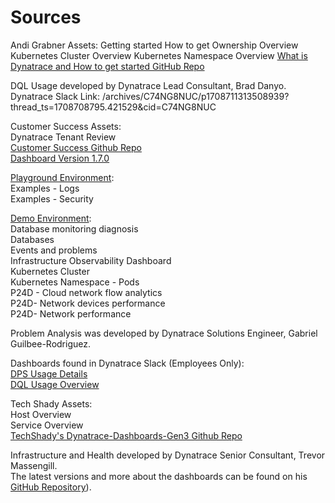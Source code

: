 # Sources

Andi Grabner Assets:
Getting started
How to get Ownership Overview
Kubernetes Cluster Overview
Kubernetes Namespace Overview
[What is Dynatrace and How to get started GitHub Repo](https://github.com/dynatrace-perfclinics/dynatrace-getting-started)  
  
DQL Usage developed by Dynatrace Lead Consultant, Brad Danyo.  
Dynatrace Slack Link: /archives/C74NG8NUC/p1708711313508939?thread_ts=1708708795.421529&cid=C74NG8NUC  

Customer Success Assets:  
Dynatrace Tenant Review  
[Customer Success Github Repo](https://github.com/dynatrace-oss/CustomerSuccess)  
[Dashboard Version 1.7.0](https://github.com/dynatrace-oss/CustomerSuccess/blob/main/Dynatrace%20Tenant%20Review/Dynatrace%20Tenant%20Review%20(1.7.0)  )  

[Playground Environment](https://wkf10640.apps.dynatrace.com):  
Examples - Logs  
Examples - Security  
  
[Demo Environment](https://guu84124.live.dynatrace.com):  
Database monitoring diagnosis  
Databases  
Events and problems  
Infrastructure Observability Dashboard  
Kubernetes Cluster  
Kubernetes Namespace - Pods  
P24D - Cloud network flow analytics  
P24D- Network devices performance   
P24D- Network performance  
  
Problem Analysis was developed by Dynatrace Solutions Engineer, Gabriel Guilbee-Rodriguez.  
  
Dashboards found in Dynatrace Slack (Employees Only):  
[DPS Usage Details](https://dynatrace.slack.com/archives/C74NG8NUC/p1722456987421589?thread_ts=1722456492.786699&cid=C74NG8NUC)  
[DQL Usage Overview](https://dynatrace.slack.com/archives/C8UV1E0GL/p1688988762839499?thread_ts=1688984535.304629&cid=C8UV1E0GL)  
  
Tech Shady Assets:  
Host Overview  
Service Overview  
[TechShady's Dynatrace-Dashboards-Gen3 Github Repo](https://github.com/TechShady/Dynatrace-Dashboards-Gen3)

Infrastructure and Health developed by Dynatrace Senior Consultant, Trevor Massengill.  
The latest versions and more about the dashboards can be found on his [GitHub Repository](https://github.com/TrevorMassengill/DynatraceNextGenDashboards)).  
  

